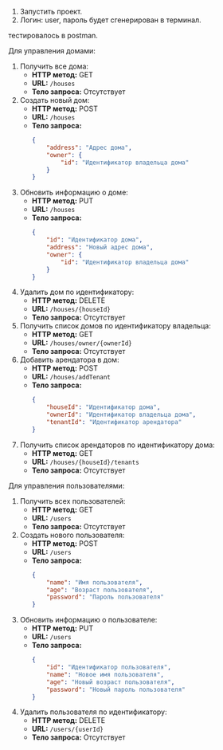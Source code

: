 1. Запустить проект.
2. Логин: user, пароль будет сгенерирован в терминал.

тестировалось в postman.

Для управления домами:
1. Получить все дома:
   - **HTTP метод:** GET
   - **URL:** `/houses`
   - **Тело запроса:** Отсутствует
2. Создать новый дом:
   - **HTTP метод:** POST
   - **URL:** `/houses`
   - **Тело запроса:**
     ```json
     {
         "address": "Адрес дома",
         "owner": {
             "id": "Идентификатор владельца дома"
         }
     }
     ```
3. Обновить информацию о доме:
   - **HTTP метод:** PUT
   - **URL:** `/houses`
   - **Тело запроса:**
     ```json
     {
         "id": "Идентификатор дома",
         "address": "Новый адрес дома",
         "owner": {
             "id": "Идентификатор владельца дома"
         }
     }
     ```
4. Удалить дом по идентификатору:
   - **HTTP метод:** DELETE
   - **URL:** `/houses/{houseId}`
   - **Тело запроса:** Отсутствует
5. Получить список домов по идентификатору владельца:
   - **HTTP метод:** GET
   - **URL:** `/houses/owner/{ownerId}`
   - **Тело запроса:** Отсутствует
6. Добавить арендатора в дом:
   - **HTTP метод:** POST
   - **URL:** `/houses/addTenant`
   - **Тело запроса:**
     ```json
     {
         "houseId": "Идентификатор дома",
         "ownerId": "Идентификатор владельца дома",
         "tenantId": "Идентификатор арендатора"
     }
     ```
7. Получить список арендаторов по идентификатору дома:
   - **HTTP метод:** GET
   - **URL:** `/houses/{houseId}/tenants`
   - **Тело запроса:** Отсутствует

Для управления пользователями:
1. Получить всех пользователей:
   - **HTTP метод:** GET
   - **URL:** `/users`
   - **Тело запроса:** Отсутствует
2. Создать нового пользователя:
   - **HTTP метод:** POST
   - **URL:** `/users`
   - **Тело запроса:**
     ```json
     {
         "name": "Имя пользователя",
         "age": "Возраст пользователя",
         "password": "Пароль пользователя"
     }
     ```
3. Обновить информацию о пользователе:
   - **HTTP метод:** PUT
   - **URL:** `/users`
   - **Тело запроса:**
     ```json
     {
         "id": "Идентификатор пользователя",
         "name": "Новое имя пользователя",
         "age": "Новый возраст пользователя",
         "password": "Новый пароль пользователя"
     }
     ```
4. Удалить пользователя по идентификатору:
   - **HTTP метод:** DELETE
   - **URL:** `/users/{userId}`
   - **Тело запроса:** Отсутствует
